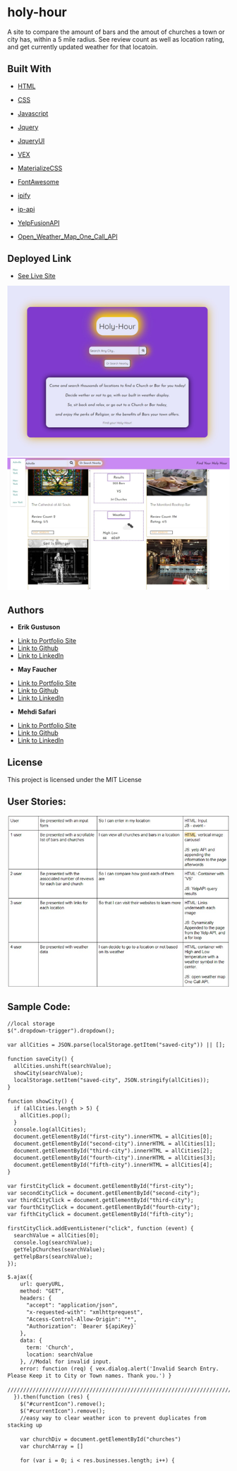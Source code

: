 # holy-hour

A site to compare the amount of bars and the amout of churches a town or city has, within a 5 mile radius.
See review count as well as location rating, and get currently updated weather for that locatoin.



## Built With

* [HTML](https://developer.mozilla.org/en-US/docs/Web/HTML)
* [CSS](https://developer.mozilla.org/en-US/docs/Web/CSS)
* [Javascript](https://developer.mozilla.org/en-US/docs/Web/JavaScript)

* [Jquery](https://jquery.com/)
* [JqueryUI](https://jqueryui.com/)

* [VEX](https://github.com/HubSpot/vex)

* [MaterializeCSS](https://materializecss.com/badges.html)
* [FontAwesome](https://fontawesome.com/)

* [ipify](https://www.ipify.org/)
* [ip-api](https://ip-api.com/)
* [YelpFusionAPI](https://www.yelp.com/fusion)
* [Open_Weather_Map_One_Call_API](https://openweathermap.org/api/one-call-api)





## Deployed Link



* [See Live Site](https://divinemayura.github.io/holy-hour/)

![landing](images/landing.jpg)
![main](images/main.jpg)

## Authors


* **Erik Gustuson**

- [Link to Portfolio Site](https://erikgustuson.github.io/basic-portfolio/)
- [Link to Github](https://github.com/ErikGustuson)
- [Link to LinkedIn](https://www.linkedin.com/in/erik-gustuson/)

* **May Faucher** 

- [Link to Portfolio Site](https://divinemayura.github.io/)
- [Link to Github](https://github.com/DivineMayura)
- [Link to LinkedIn](https://www.linkedin.com/in/mayfaucher)

* **Mehdi Safari**

- [Link to Portfolio Site](https://mehdisafari77.github.io/Basic-Bio/)
- [Link to Github](https://github.com/mehdisafari77)
- [Link to LinkedIn](https://www.linkedin.com/in/mehdi-safari-992799142/)


## License

This project is licensed under the MIT License 

## User Stories:

![User Story](images/userstory.jpg)

## Sample Code:
```
//local storage
$(".dropdown-trigger").dropdown();

var allCities = JSON.parse(localStorage.getItem("saved-city")) || [];

function saveCity() {
  allCities.unshift(searchValue);
  showCity(searchValue);
  localStorage.setItem("saved-city", JSON.stringify(allCities));
}

function showCity() {
  if (allCities.length > 5) {
    allCities.pop();
  }
  console.log(allCities);
  document.getElementById("first-city").innerHTML = allCities[0];
  document.getElementById("second-city").innerHTML = allCities[1];
  document.getElementById("third-city").innerHTML = allCities[2];
  document.getElementById("fourth-city").innerHTML = allCities[3];
  document.getElementById("fifth-city").innerHTML = allCities[4];
}

var firstCityClick = document.getElementById("first-city");
var secondCityClick = document.getElementById("second-city");
var thirdCityClick = document.getElementById("third-city");
var fourthCityClick = document.getElementById("fourth-city");
var fifthCityClick = document.getElementById("fifth-city");

firstCityClick.addEventListener("click", function (event) {
  searchValue = allCities[0];
  console.log(searchValue);
  getYelpChurches(searchValue);
  getYelpBars(searchValue);
});
```
```
$.ajax({
    url: queryURL,
    method: "GET",
    headers: {
      "accept": "application/json",
      "x-requested-with": "xmlhttprequest",
      "Access-Control-Allow-Origin": "*",
      "Authorization": `Bearer ${apiKey}`
    },
    data: {
      term: 'Church',
      location: searchValue
    }, //Modal for invalid input.
    error: function (req) { vex.dialog.alert('Invalid Search Entry. Please Keep it to City or Town names. Thank you.') }
    //////////////////////////////////////////////////////////////////////////////////////////////////////////////
  }).then(function (res) {
    $("#currentIcon").remove();
    $("#currentIcon").remove();
    //easy way to clear weather icon to prevent duplicates from stacking up
    
    var churchDiv = document.getElementById("churches")
    var churchArray = []

    for (var i = 0; i < res.businesses.length; i++) {
```



